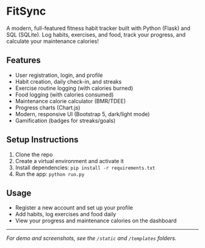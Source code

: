 # FitSync

A modern, full-featured fitness habit tracker built with Python (Flask) and SQL (SQLite). Log habits, exercises, and food, track your progress, and calculate your maintenance calories!

## Features
- User registration, login, and profile
- Habit creation, daily check-in, and streaks
- Exercise routine logging (with calories burned)
- Food logging (with calories consumed)
- Maintenance calorie calculator (BMR/TDEE)
- Progress charts (Chart.js)
- Modern, responsive UI (Bootstrap 5, dark/light mode)
- Gamification (badges for streaks/goals)

## Setup Instructions
1. Clone the repo
2. Create a virtual environment and activate it
3. Install dependencies: `pip install -r requirements.txt`
4. Run the app: `python run.py`

## Usage
- Register a new account and set up your profile
- Add habits, log exercises and food daily
- View your progress and maintenance calories on the dashboard

---

*For demo and screenshots, see the `/static` and `/templates` folders.* 
